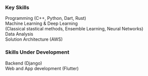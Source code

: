 ### Key Skills
Programming (C++, Python, Dart, Rust)  
Machine Learning & Deep Learning  
(Classical stastical methods, Ensemble Learning, Neural Networks)  
Data Analysis  
Solution Architecture (AWS)  

### Skills Under Development
Backend (Django)  
Web and App development (Flutter)  
